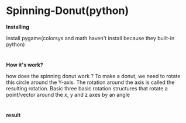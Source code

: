 # Spinning-Donut(python)

**Installing**
 
Install pygame(colorsys and math haven't install because they built-in python)
#
**How it's work?**

how does the spinning donut work ?
To make a donut, we need to rotate this circle around the Y-axis. The rotation around the axis is called the resulting rotation. Basic three basic rotation structures that rotate a point/vector around the x, y and z axes by an angle
#
**result**

